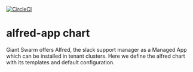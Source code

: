 [![CircleCI](https://circleci.com/gh/giantswarm/alfred-app.svg?style=shield)](https://circleci.com/gh/giantswarm/alfred-app)

# alfred-app chart

Giant Swarm offers Alfred, the slack support manager as a Managed App which can be installed in tenant clusters.
Here we define the alfred chart with its templates and default configuration.
